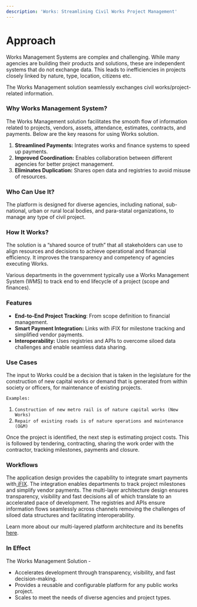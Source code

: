 ```yaml
---
description: 'Works: Streamlining Civil Works Project Management'
---
```


# Approach

Works Management Systems are complex and challenging. While many agencies are building their products and solutions, these are independent systems that do not exchange data. This leads to inefficiencies in projects closely linked by nature, type, location, citizens etc.&#x20;

The Works Management solution seamlessly exchanges civil works/project-related information.

### Why Works Management System?

The Works Management solution facilitates the smooth flow of information related to projects, vendors, assets, attendance, estimates, contracts, and payments. Below are the key reasons for using Works solution.

1. **Streamlined Payments:** Integrates works and finance systems to speed up payments.
2. **Improved Coordination:** Enables collaboration between different agencies for better project management.
3. **Eliminates Duplication:** Shares open data and registries to avoid misuse of resources.

### Who Can Use It?

The platform is designed for diverse agencies, including national, sub-national, urban or rural local bodies, and para-statal organizations, to manage any type of civil project.

### How It Works?

The solution is a “shared source of truth” that all stakeholders can use to align resources and decisions to achieve operational and financial efficiency. It improves the transparency and competency of agencies executing Works.

Various departments in the government typically use a Works Management System (WMS) to track end to end lifecycle of a project (scope and finances).

### Features

* **End-to-End Project Tracking**: From scope definition to financial management.
* **Smart Payment Integration:** Links with iFIX for milestone tracking and simplified vendor payments.
* **Interoperability:** Uses registries and APIs to overcome siloed data challenges and enable seamless data sharing.

### Use Cases

The input to Works could be a decision that is taken in the legislature for the construction of new capital works or demand that is generated from within society or officers, for maintenance of existing projects.

`Examples:`

1. `Construction of new metro rail is of nature capital works (New Works)`
2. `Repair of existing roads is of nature operations and maintenance (O&M)`

Once the project is identified, the next step is estimating project costs. This is followed by tendering, contracting, sharing the work order with the contractor, tracking milestones, payments and closure.

### Workflows

The application design provides the capability to integrate smart payments with[ iFIX](http://ifix.digit.org/). The integration enables departments to track project milestones and simplify vendor payments. The multi-layer architecture design ensures transparency, visibility and fast decisions all of which translate to an accelerated pace of development. The registries and APIs ensure information flows seamlessly across channels removing the challenges of siloed data structures and facilitating interoperability.

Learn more about our multi-layered platform architecture and its benefits[ here](https://chatgpt.com/c/6763c27c-e228-8006-9882-b79a1fa2851f).

### In Effect

The Works Management Solution -

* Accelerates development through transparency, visibility, and fast decision-making.
* Provides a reusable and configurable platform for any public works project.
* Scales to meet the needs of diverse agencies and project types.
